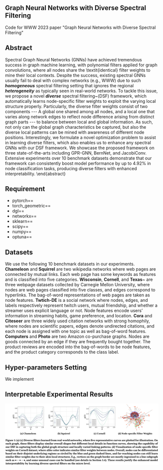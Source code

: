 ## Graph Neural Networks with Diverse Spectral Filtering
Code for WWW 2023 paper "Graph Neural Networks with Diverse Spectral Filtering"

## Abstract
Spectral Graph Neural Networks (GNNs) have achieved tremendous success in graph machine learning, with polynomial filters applied for graph convolutions, where all nodes share the \textit{identical} filter weights to mine their local contexts. Despite the success, existing spectral GNNs usually fail to deal with complex networks (e.g., WWW) due to such ***homogeneous*** spectral filtering setting that ignores the regional ***heterogeneity*** as typically seen in real-world networks. To tackle this issue, we propose a novel ***diverse*** spectral filtering~(DSF) framework, which automatically learns node-specific filter weights to exploit the varying local structure properly. Particularly, the diverse filter weights consist of two components --- A global one shared among all nodes, and a local one that varies along network edges to reflect node difference arising from distinct graph parts --- to balance between local and global information. As such, not only can the global graph characteristics be captured, but also the diverse local patterns can be mined with awareness of different node positions. Interestingly, we formulate a novel optimization problem to assist in learning diverse filters, which also enables us to enhance any spectral GNNs with our DSF framework. We showcase the proposed framework on three state-of-the-arts including GPR-GNN, BernNet, and JacobiConv. Extensive experiments over 10 benchmark datasets demonstrate that our framework can consistently boost model performance by up to 4.92% in node classification tasks, producing diverse filters with enhanced interpretability.
\end{abstract}

## Requirement
- pytorch==
- torch_geometric==
- dgl==
- networkx==
- sklearn==
- scipy==
- numpy==
- optuna==


## Datasets
We use the following 10 benchmark datasets in our experiments. **Chameleon** and **Squirrel** are two wikipedia networks where web pages are connected by mutual links. Each web page has some keywords as features and is classified into five categories. 
**Wisconsin**, **Cornell**, and **Texas**~ are three webpage datasets collected by Carnegie Mellon University, where nodes are web pages classified into five classes, and edges correspond to hyperlinks. The bag-of-word representations of web pages are taken as node features. **Twtich-DE** is a social network where nodes, edges, and labels respectively represent twitch users, mutual friendship, and whether a streamer uses explicit language or not. Node features encode users’ information in streaming habits, game preference, and location. **Cora** and **Citeseer** are three widely used citation networks with strong homophily, where nodes are scientific papers, edges denote undirected citations, and each node is assigned with one topic as well as bag-of-word features. **Computers** and **Photo** are two Amazon co-purchase graphs. Nodes are goods connected by an edge if they are frequently bought together. The product reviews are encoded into the bag-of-words to be node features, and the product category corresponds to the class label.

## Hyper-parameters Setting
We implement

## Interpretable Experimental Results
<img src="https://github.com/jingweio/DSF/blob/main/intep.png"/>
